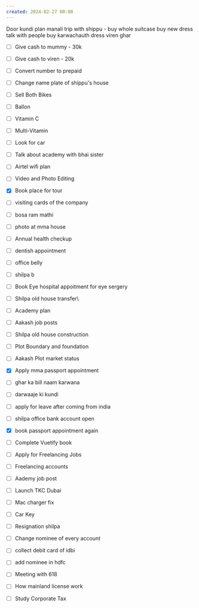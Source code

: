 ```yaml
---
created: 2024-02-27 00:08
---
```

Door kundi
plan manali trip with shippu - buy 
	whole suitcase
	buy new dress
	talk with people
buy karwachauth dress
viren ghar 



- [ ] Give cash to mummy - 30k
- [ ] Give cash to viren - 20k
- [ ] Convert number to prepaid
- [ ] Change name plate of shippu's house
- [ ] Sell Both Bikes
- [ ] Ballon
- [ ] Vitamin C
- [ ] Multi-Vitamin
- [ ] Look for car
- [ ] Talk about academy with bhai sister
- [ ] Airtel wifi plan
- [ ] Video and Photo Editing
- [x] Book place for tour
- [ ] visiting cards of the company
- [ ] bosa ram mathi
- [ ] photo at mma house
- [ ] Annual health checkup
- [ ] dentish appointment
- [ ] office belly
- [ ] shilpa b
- [ ] Book Eye hospital appoitment for eye sergery
- [ ] Shilpa old house transfer\
- [ ] Academy plan 
- [ ] Aakash job posts
- [ ] Shilpa old house construction
- [ ] Plot Boundary and foundation 
- [ ] Aakash Plot market status
- [x] Apply mma passport appointment
- [ ] ghar ka bill naam karwana
- [ ] darwaaje ki kundi

- [ ] apply for leave after coming from india
- [ ] shilpa office bank account open
- [x] book passport appointment again
- [ ] Complete Vuetify book
- [ ] Apply for Freelancing Jobs
- [ ] Freelancing accounts
- [ ] Aademy job post
- [ ] Launch TKC Dubai
- [ ] Mac charger fix
- [ ] Car Key 
- [ ] Resignation shilpa
- [ ] Change nominee of every account
- [ ] collect debit card of idbi
- [ ] add nominee in hdfc 
- [ ] Meeting with 618
- [ ] How mainland license work
- [ ] Study Corporate Tax